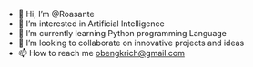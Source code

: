 - 👋 Hi, I’m @Roasante
- 👀 I’m interested in Artificial Intelligence 
- 🌱 I’m currently learning Python programming Language
- 💞️ I’m looking to collaborate on innovative projects and ideas 
- 📫 How to reach me obengkrich@gmail.com 

<!---
Roasante/Roasante is a ✨ special ✨ repository because its `README.md` (this file) appears on your GitHub profile.
You can click the Preview link to take a look at your changes.
--->

